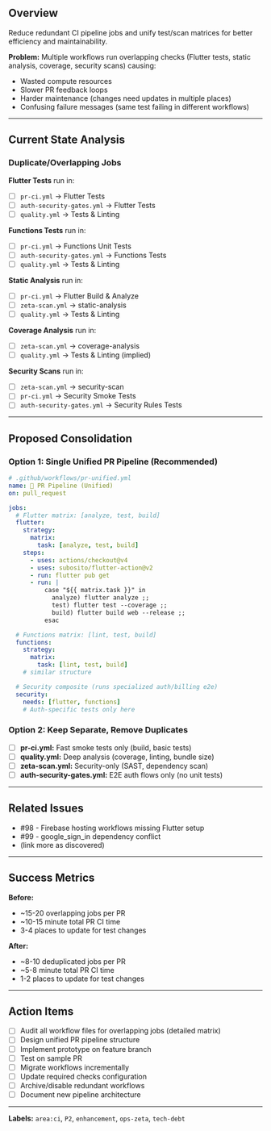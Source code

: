 ## Overview

Reduce redundant CI pipeline jobs and unify test/scan matrices for better efficiency and maintainability.

**Problem:** Multiple workflows run overlapping checks (Flutter tests, static analysis, coverage, security scans) causing:

- Wasted compute resources
- Slower PR feedback loops
- Harder maintenance (changes need updates in multiple places)
- Confusing failure messages (same test failing in different workflows)

---

## Current State Analysis

### Duplicate/Overlapping Jobs

**Flutter Tests** run in:

- [ ] `pr-ci.yml` → Flutter Tests
- [ ] `auth-security-gates.yml` → Flutter Tests
- [ ] `quality.yml` → Tests & Linting

**Functions Tests** run in:

- [ ] `pr-ci.yml` → Functions Unit Tests
- [ ] `auth-security-gates.yml` → Functions Tests
- [ ] `quality.yml` → Tests & Linting

**Static Analysis** run in:

- [ ] `pr-ci.yml` → Flutter Build & Analyze
- [ ] `zeta-scan.yml` → static-analysis
- [ ] `quality.yml` → Tests & Linting

**Coverage Analysis** run in:

- [ ] `zeta-scan.yml` → coverage-analysis
- [ ] `quality.yml` → Tests & Linting (implied)

**Security Scans** run in:

- [ ] `zeta-scan.yml` → security-scan
- [ ] `pr-ci.yml` → Security Smoke Tests
- [ ] `auth-security-gates.yml` → Security Rules Tests

---

## Proposed Consolidation

### Option 1: Single Unified PR Pipeline (Recommended)

```yaml
# .github/workflows/pr-unified.yml
name: 🚀 PR Pipeline (Unified)
on: pull_request

jobs:
  # Flutter matrix: [analyze, test, build]
  flutter:
    strategy:
      matrix:
        task: [analyze, test, build]
    steps:
      - uses: actions/checkout@v4
      - uses: subosito/flutter-action@v2
      - run: flutter pub get
      - run: |
          case "${{ matrix.task }}" in
            analyze) flutter analyze ;;
            test) flutter test --coverage ;;
            build) flutter build web --release ;;
          esac

  # Functions matrix: [lint, test, build]
  functions:
    strategy:
      matrix:
        task: [lint, test, build]
    # similar structure

  # Security composite (runs specialized auth/billing e2e)
  security:
    needs: [flutter, functions]
    # Auth-specific tests only here
```

### Option 2: Keep Separate, Remove Duplicates

- [ ] **pr-ci.yml:** Fast smoke tests only (build, basic tests)
- [ ] **quality.yml:** Deep analysis (coverage, linting, bundle size)
- [ ] **zeta-scan.yml:** Security-only (SAST, dependency scan)
- [ ] **auth-security-gates.yml:** E2E auth flows only (no unit tests)

---

## Related Issues

- #98 - Firebase hosting workflows missing Flutter setup
- #99 - google_sign_in dependency conflict
- (link more as discovered)

---

## Success Metrics

**Before:**

- ~15-20 overlapping jobs per PR
- ~10-15 minute total PR CI time
- 3-4 places to update for test changes

**After:**

- ~8-10 deduplicated jobs per PR
- ~5-8 minute total PR CI time
- 1-2 places to update for test changes

---

## Action Items

- [ ] Audit all workflow files for overlapping jobs (detailed matrix)
- [ ] Design unified PR pipeline structure
- [ ] Implement prototype on feature branch
- [ ] Test on sample PR
- [ ] Migrate workflows incrementally
- [ ] Update required checks configuration
- [ ] Archive/disable redundant workflows
- [ ] Document new pipeline architecture

---

**Labels:** `area:ci`, `P2`, `enhancement`, `ops-zeta`, `tech-debt`
